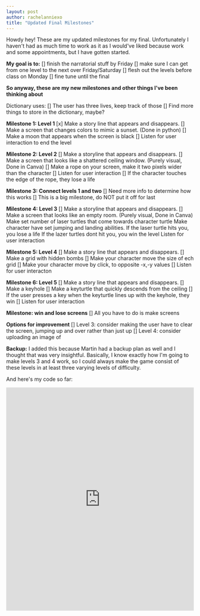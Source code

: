 ```yaml
---
layout: post
author: rachelanniexo
title: "Updated Final Milestones"
---
```


Howdy hey! These are my updated milestones for my final. Unfortunately I haven't had as much time to work as it as I would've liked because work and some appointments, but I have gotten started.

**My goal is to:**
[] finish the narratorial stuff by Friday
[] make sure I can get from one level to the next over Friday/Saturday
[] flesh out the levels before class on Monday
[] fine tune until the final

**So anyway, these are my new milestones and other things I've been thinking about**
  
Dictionary uses:
[] The user has three lives, keep track of those
[] Find more things to store in the dictionary, maybe?
  
  
**Milestone 1: Level 1**
[x] Make a story line that appears and disappears. 
[] Make a screen that changes colors to mimic a sunset. (Done in python)
[] Make a moon that appears when the screen is black
[] Listen for user interaction to end the level
  
**Milestone 2: Level 2**
[] Make a storyline that appears and disappears.
[] Make a screen that looks like a shattered ceiling window. (Purely visual, Done in Canva)
[] Make a rope on your screen, make it two pixels wider than the character
[] Listen for user interaction
[] If the character touches the edge of the rope, they lose a life
  
**Milestone 3: Connect levels 1 and two**
[] Need more info to determine how this works
[] This is a big milestone, do NOT put it off for last
  
**Milestone 4: Level 3**
[] Make a storyline that appears and disappears.
[] Make a screen that looks like an empty room. (Purely visual, Done in Canva)
  Make set number of laser turtles that come towards character turtle
  Make character have set jumping and landing abilities.
  If the laser turtle hits you, you lose a life
  If the lazer turtles dont hit you, you win the level
  Listen for user interaction

**Milestone 5: Level 4**
[] Make a story line that appears and disappears.
[] Make a grid with hidden bombs
[] Make your character move the size of ech grid
[] Make your character move by click, to opposite -x,-y values
[] Listen for user interacton

**Milestone 6: Level 5**
[] Make a story line that appears and disappears.
[] Make a keyhole 
[] Make a keyturtle that quickly descends from the ceiling
[] If the user presses a key when the keyturtle lines up with the keyhole, they win
[] Listen for user interaction

**Milestone: win and lose screens**
[] All you have to do is make screens

**Options for improvement**
[] Level 3: consider making the user have to clear the screen, jumping up and over rather than just up
[] Level 4: consider uploading an image of 

**Backup:**
I added this because Martin had a backup plan as well and I thought that was very insightful. Basically, I know exactly how I'm going to make levels 3 and 4 work, so I could always make the game consist of these levels in at least three varying levels of difficulty.

And here's my code so far:

<iframe src="https://trinket.io/embed/python/51378ad4b5" width="100%" height="600" frameborder="0" marginwidth="0" marginheight="0" allowfullscreen></iframe>
